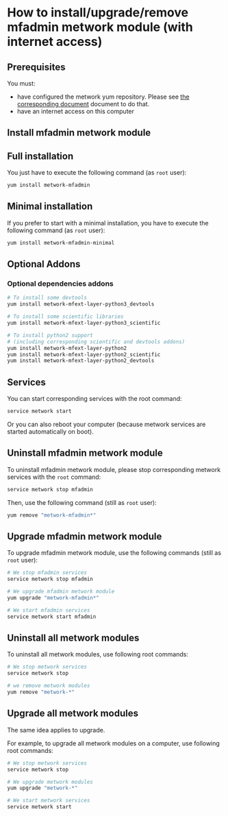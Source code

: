 # How to install/upgrade/remove mfadmin metwork module (with internet access)

[//]: # (automatically generated from https://github.com/metwork-framework/resources/blob/master/cookiecutter/_%7B%7Bcookiecutter.repo%7D%7D/.metwork-framework/install_a_metwork_package.md)

## Prerequisites

You must:

- have configured the metwork yum repository. Please see [the corresponding document](configure_metwork_repo.md) document to do that.
- have an internet access on this computer

## Install mfadmin metwork module

## Full installation

You just have to execute the following command (as `root` user):

```bash
yum install metwork-mfadmin
```

## Minimal installation

If you prefer to start with a minimal installation, you have to execute the following command
(as `root` user):

```bash
yum install metwork-mfadmin-minimal
```

## Optional Addons

### Optional dependencies addons

```bash
# To install some devtools
yum install metwork-mfext-layer-python3_devtools

# To install some scientific libraries
yum install metwork-mfext-layer-python3_scientific

# To install python2 support
# (including corresponding scientific and devtools addons)
yum install metwork-mfext-layer-python2
yum install metwork-mfext-layer-python2_scientific
yum install metwork-mfext-layer-python2_devtools
```





## Services

You can start corresponding services with the root command:

```bash
service metwork start
```

Or you can also reboot your computer (because metwork services are started automatically on boot).



## Uninstall mfadmin metwork module


To uninstall mfadmin metwork module, please stop corresponding metwork services with the `root` command:

```bash
service metwork stop mfadmin
```

Then, use the following command (still as `root` user):


```bash
yum remove "metwork-mfadmin*"
```

## Upgrade mfadmin metwork module

To upgrade mfadmin metwork module, use the following commands (still as `root` user):


```bash
# We stop mfadmin services
service metwork stop mfadmin
```


```bash
# We upgrade mfadmin metwork module
yum upgrade "metwork-mfadmin*"
```


```bash
# We start mfadmin services
service metwork start mfadmin
```


## Uninstall all metwork modules

To uninstall all metwork modules, use following root commands:

```bash
# We stop metwork services
service metwork stop

# we remove metwork modules
yum remove "metwork-*"
```

## Upgrade all metwork modules

The same idea applies to upgrade.

For example, to upgrade all metwork modules on a computer, use following root commands:

```bash
# We stop metwork services
service metwork stop

# We upgrade metwork modules
yum upgrade "metwork-*"

# We start metwork services
service metwork start
```
